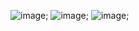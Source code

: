 ![image](https://github.com/ladibanks1/html-project-1/assets/152061047/9ea747a0-5256-4911-a8b3-f95a0563adf0);
![image](https://github.com/ladibanks1/html-project-1/assets/152061047/c8edea1a-480b-4d04-b63f-4e76b36afaea);
![image](https://github.com/ladibanks1/html-project-1/assets/152061047/b069da52-0b0e-4838-9c7c-54f6b5e741f7);


